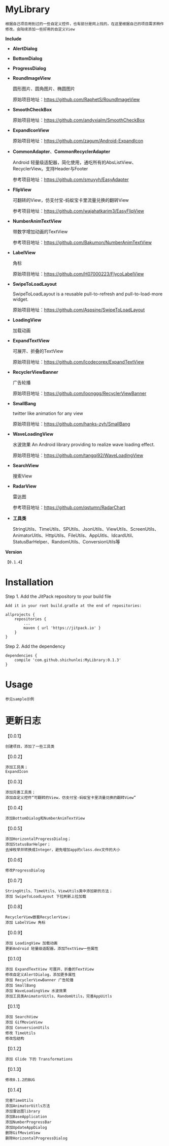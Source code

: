 # MyLibrary

    根据自己项目用到过的一些自定义控件，也有部分是网上找的，在这里根据自己的项目需求稍作修改，会陆续添加一些好用的自定义View

**Include**

- **AlertDialog**

- **BottomDialog**

- **ProgressDialog**

- **RoundImageView**

    圆形图片、圆角图片、椭圆图片

    原始项目地址：https://github.com/RaphetS/RoundImageView

- **SmoothCheckBox**

    原始项目地址：https://github.com/andyxialm/SmoothCheckBox

- **ExpandIconView**

    原始项目地址：https://github.com/zagum/Android-ExpandIcon

- **CommonAdapter**、**CommonRecyclerAdapter**

    Android 轻量级适配器，简化使用，通吃所有的AbsListView、RecyclerView。支持Header与Footer

    参考项目地址：https://github.com/smuyyh/EasyAdapter

- **FlipView**

    可翻转的View，仿支付宝-蚂蚁宝卡里流量兑换的翻转View

    参考项目地址：https://github.com/wajahatkarim3/EasyFlipView

- **NumberAnimTextView**

    带数字增加动画的TextView

    参考项目地址：https://github.com/Bakumon/NumberAnimTextView

- **LabelView**

    角标

    原始项目地址：https://github.com/H07000223/FlycoLabelView

- **SwipeToLoadLayout**

    SwipeToLoadLayout is a reusable pull-to-refresh and pull-to-load-more widget.

    原始项目地址：https://github.com/Aspsine/SwipeToLoadLayout

- **LoadingView**

    加载动画

- **ExpandTextView**

    可展开、折叠的TextView
    
    原始项目地址：https://github.com/lcodecorex/ExpandTextView

- **RecyclerViewBanner**

    广告轮播
    
    原始项目地址：https://github.com/loonggg/RecyclerViewBanner

- **SmallBang**

    twitter like animation for any view
    
    原始项目地址：https://github.com/hanks-zyh/SmallBang
    
- **WaveLoadingView**

    水波效果 An Android library providing to realize wave loading effect.
    
    原始项目地址：https://github.com/tangqi92/WaveLoadingView

- **SearchView**

    搜索View

- **RadarView**

    雷达图

    参考项目地址：https://github.com/qstumn/RadarChart

- **工具类**

    StringUtils、TimeUtils、SPUtils、JsonUtils、ViewUtils、ScreenUtils、AnimatorUitls、HttpUtils、FileUtils、AppUitls、IdcardUtil、StatusBarHelper、RandomUtils、ConversionUtils等

**Version**

    【0.1.4】

# Installation

Step 1. Add the JitPack repository to your build file

    Add it in your root build.gradle at the end of repositories:

	allprojects {
		repositories {
			...
			maven { url 'https://jitpack.io' }
		}
	}

Step 2. Add the dependency

    dependencies {
        compile 'com.github.shichunlei:MyLibrary:0.1.3'
    }

# Usage

    参见sample示例

# 更新日志

【0.0.1】

    创建项目，添加了一些工具类

【0.0.2】

    添加工具类；
    ExpandIcon

【0.0.3】

    添加完善工具类；
    添加自定义控件“可翻转的View，仿支付宝-蚂蚁宝卡里流量兑换的翻转View”

【0.0.4】

    添加BottomDialog和NumberAnimTextView

【0.0.5】

    添加HorizontalProgressDialog；
    添加StatusBarHelper；
    去掉枚举并转换成Integer，避免增加app的class.dex文件的大小

【0.0.6】

    修改ProgressDialog

【0.0.7】

    StringUtils、TimeUtils、ViewUtils类中添加新的方法；
    添加 SwipeToLoadLayout 下拉刷新上拉加载

【0.0.8】

    RecyclerView嵌套RecyclerView；
    添加 LabelView 角标

【0.0.9】

    添加 LoadingView 加载动画
    更新Android 轻量级适配器，添加TextView一些属性

【0.1.0】

    添加 ExpandTextView 可展开、折叠的TextView
    修改自定义AlertDialog，添加更多属性
    添加 RecyclerViewBanner 广告轮播
    添加 SmallBang
    添加 WaveLoadingView 水波效果
    添加工具类AnimatorUitls、RandomUtils，完善AppUitls

【0.1.1】

    添加 SearchView
    添加 GifMovieView
    添加 ConversionUtils
    修改 TimeUtils
    修改包结构

【0.1.2】

    添加 Glide 下的 Transformations

【0.1.3】

    修改0.1.2的BUG

【0.1.4】

    完善TimeUtils
    添加AnimatorUitls方法
    添加雷达图library
    添加BaseApplication
    添加NumberProgressBar
    添加UpdateAppDialog
    删除GifMovieView
    删除HorizontalProgressDialog